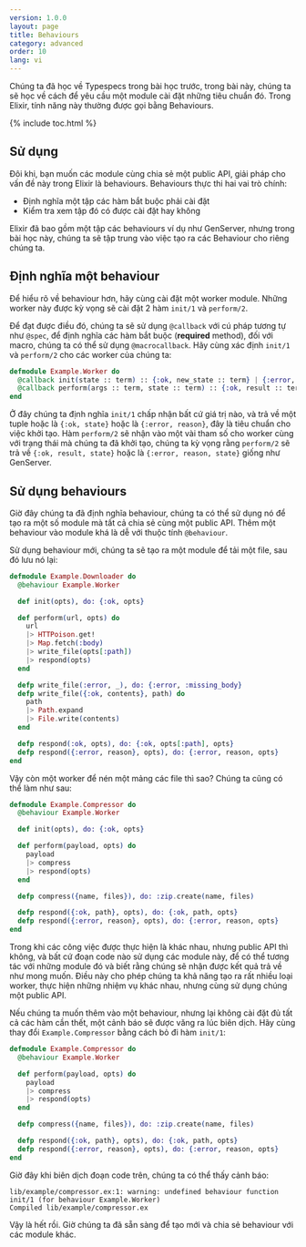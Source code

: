 ```yaml
---
version: 1.0.0
layout: page
title: Behaviours
category: advanced
order: 10
lang: vi
---
```


Chúng ta đã học về Typespecs trong bài học trước, trong bài này, chúng ta sẽ học về cách để yêu cầu một module cài đặt những tiêu chuẩn đó. Trong Elixir, tính năng này thường được gọi bằng Behaviours.

{% include toc.html %}

## Sử dụng

Đôi khi, bạn muốn các module cùng chia sẻ một public API, giải pháp cho vấn đề này trong Elixir là behaviours. Behaviours thực thi hai vai trò chính:

+ Định nghĩa một tập các hàm bắt buộc phải cài đặt
+ Kiểm tra xem tập đó có được cài đặt hay không

Elixir đã bao gồm một tập các behaviours ví dụ như GenServer, nhưng trong bài học này, chúng ta sẽ tập trung vào việc tạo ra các Behaviour cho riêng chúng ta.

## Định nghĩa một behaviour

Để hiểu rõ về behaviour hơn, hãy cùng cài đặt một worker module. Những worker này được kỳ vọng sẽ cài đặt 2 hàm `init/1` và `perform/2`.

Để đạt được điều đó, chúng ta sẽ sử dụng `@callback` với cú pháp tương tự như `@spec`, để định nghĩa các hàm bắt buộc (__required__ method), đối với macro, chúng ta có thể sử dụng `@macrocallback`. Hãy cùng xác định `init/1` và `perform/2` cho các worker của chúng ta:

```elixir
defmodule Example.Worker do
  @callback init(state :: term) :: {:ok, new_state :: term} | {:error, reason :: term}
  @callback perform(args :: term, state :: term) :: {:ok, result :: term, new_state :: term} | {:error, reason :: term, new_state :: term}
end
```

Ở đây chúng ta định nghĩa `init/1` chấp nhận bất cứ giá trị nào, và trả về một tuple hoặc là `{:ok, state}` hoặc là `{:error, reason}`, đây là tiêu chuẩn cho việc khởi tạo. Hàm `perform/2` sẽ nhận vào một vài tham số cho worker cùng với trạng thái mà chúng ta đã khởi tạo, chúng ta kỳ vọng rằng `perform/2` sẽ trả về `{:ok, result, state}` hoặc là `{:error, reason, state}` giống như GenServer.

## Sử dụng behaviours

Giờ đây chúng ta đã định nghĩa behaviour, chúng ta có thể sử dụng nó để tạo ra một số module mà tất cả chia sẻ cùng một public API. Thêm một behaviour vào module khá là dễ với thuộc tính `@behaviour`.

Sử dụng behaviour mới, chúng ta sẽ tạo ra một module để tải một file, sau đó lưu nó lại:

```elixir
defmodule Example.Downloader do
  @behaviour Example.Worker

  def init(opts), do: {:ok, opts}

  def perform(url, opts) do
    url
    |> HTTPoison.get!
    |> Map.fetch(:body)
    |> write_file(opts[:path])
    |> respond(opts)
  end

  defp write_file(:error, _), do: {:error, :missing_body}
  defp write_file({:ok, contents}, path) do
    path
    |> Path.expand
    |> File.write(contents)
  end

  defp respond(:ok, opts), do: {:ok, opts[:path], opts}
  defp respond({:error, reason}, opts), do: {:error, reason, opts}
end
```

Vậy còn một worker để nén một mảng các file thì sao? Chúng ta cũng có thể làm như sau:

```elixir
defmodule Example.Compressor do
  @behaviour Example.Worker

  def init(opts), do: {:ok, opts}

  def perform(payload, opts) do
    payload
    |> compress
    |> respond(opts)
  end

  defp compress({name, files}), do: :zip.create(name, files)

  defp respond({:ok, path}, opts), do: {:ok, path, opts}
  defp respond({:error, reason}, opts), do: {:error, reason, opts}
end
```

Trong khi các công việc được thực hiện là khác nhau, nhưng public API thì không, và bất cứ đoạn code nào sử dụng các module này, để có thể tương tác với những module đó và biết rằng chúng sẽ nhận được kết quả trả về như mong muốn. Điều này cho phép chúng ta khả năng tạo ra rất nhiều loại worker, thực hiện những nhiệm vụ khác nhau, nhưng cùng sử dụng chúng một public API.

Nếu chúng ta muốn thêm vào một behaviour, nhưng lại không cài đặt đủ tất cả các hàm cần thết, một cảnh báo sẽ được văng ra lúc biên dịch. Hãy cùng thay đổi `Example.Compressor` bằng cách bỏ đi hàm `init/1`:

```elixir
defmodule Example.Compressor do
  @behaviour Example.Worker

  def perform(payload, opts) do
    payload
    |> compress
    |> respond(opts)
  end

  defp compress({name, files}), do: :zip.create(name, files)

  defp respond({:ok, path}, opts), do: {:ok, path, opts}
  defp respond({:error, reason}, opts), do: {:error, reason, opts}
end
```

Giờ đây khi biên dịch đoạn code trên, chúng ta có thể thấy cảnh báo:

```shell
lib/example/compressor.ex:1: warning: undefined behaviour function init/1 (for behaviour Example.Worker)
Compiled lib/example/compressor.ex
```

Vậy là hết rồi. Giờ chúng ta đã sẵn sàng để tạo mới và chia sẻ behaviour với các module khác.
